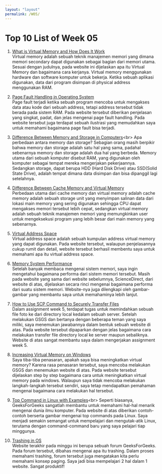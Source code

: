 ```yaml
---
layout: "layout"
permalink: /W05/
---
```


# Top 10 List of Week 05

1. [What is Virtual Memory and How Does It Work](https://searchstorage.techtarget.com/definition/virtual-memory)<br>
Virtual memory adalah sebuah teknik manajemen memori yang dimana memori secondary dapat digunakan sebagai bagian dari memori utama. Sesuai dengan judulnya, pada website ini
dijelaskan apa itu Virtual Memory dan bagaimana cara kerjanya.  Virtual memory menggunakan hardware dan software komputer untuk bekerja. Ketika sebuah aplikasi digunakan, data
dari program disimpan di physical address menggunakan RAM.

2. [Page Fault Handling in Operating System](https://www.geeksforgeeks.org/page-fault-handling-in-operating-system/)<br>
Page fault terjadi ketika sebuah program mencoba untuk mengakses data atau kode dari sebuah address, tetapi address tersebut tidak berada pada sistem RAM. Pada website tersebut
diberikan penjelasan yang singkat, padat, dan jelas mengenai page fault handling. Pada website tersebut juga terdapat sebuah ilustrasi yang memudahkan saya untuk memahami
bagaimana page fault bisa terjadi.

3. [Difference Between Memory and Storage in Computers](https://www.kingston.com/us/memory/difference-between-memory-storage#:~:text=Whereas%20memory%20refers%20to%20the,on%20a%20long%2Dterm%20basis.&text=An%20important%20distinction%20between%20memory,the%20computer%20is%20turned%20off.)<br>
Apa perbedaan antara memory dan storage? Sebagian orang masih berpikir bahwa memory dan storage adalah satu hal yang sama, padahal sebenarnya memory dan storage adalah dua hal
yang berbeda. Memory utama dari sebuah komputer disebut RAM, yang digunakan oleh komputer sebagai tempat mereka mengerjakan pekerjaannya. Sedangkan storage, dapat berupa HDD
(Hard Disk Drive) atau SSD(Solid State Drive), adalah tempat dimana data disimpan dan bisa dipanggil lagi setelahnya.

4. [Difference Between Cache Memory and Virtual Memory](https://pediaa.com/difference-between-cache-memory-and-virtual-memory/#:~:text=The%20main%20difference%20between%20cache,to%20execute%20programs%20larger%20than)<br>
Perbedaan utama dari cache memory dan virtual memory adalah cache memory adalah sebuah storage unit yang menyimpan salinan data dari lokasi main memory yang sering digunakan
sehingga CPU dapat mengakses memori tersebut lebih cepat, sedangkan virtual memory adalah sebuah teknik manajemen memori yang memungkinkan user untuk mengeksekusi program yang
lebih besar dari main memory yang sebenarnya.

5. [Virtual Address Space](https://www.sciencedirect.com/topics/computer-science/virtual-address-space)<br>
Virtual address space adalah sebuah kumpulan address virtual memory yang dapat digunakan. Pada website tersebut, walaupun penjelasannya cukup rumit dan detail, website
tersebut berhasil membentu saya untuk memahami apa itu virtual address space.

6. [Memory System Performance](https://www.sciencedirect.com/topics/computer-science/memory-system-performance)<br>
Setelah banyak membaca mengenai sistem memori, saya ingin mengetahui bagaimana performa dari sistem memori tersebut. Masih pada website yang sama dari website sebelumnya,
ScienceDirect, dari website di atas, dijelaskan secara rinci mengenai bagaimana performa dari suatu sistem memori. Website-nya juga dilengkapi oleh gambar-gambar yang membantu
saya untuk memahaminya lebih lanjut.

7. [How to Use SCP Command to Securely Transfer Files](https://linuxize.com/post/how-to-use-scp-command-to-securely-transfer-files/)<br>
Dalam assignment week 5, terdapat tugas untuk memindahkan sebuah file foto ke dari directory local kedalam sebuah server. Setelah melakukan GSGS dan bertanya dengan beberapa
teman yang saya miliki, saya menemukan jawabannya dalam bentuk sebuah website di atas. Pada website tersebut dipaparkan dengan jelas bagaimana cara melakukan transfer file
directory local ke server maupun sebaliknya. Website di atas sangat membantu saya dalam mengerjakan assignment week 5.

8. [Increasing Virtual Memory on Windows](https://linuxize.com/post/how-to-use-scp-command-to-securely-transfer-files/)<br>
Saya tiba-tiba penasaran, apakah saya bisa meningkatkan virtual memory? Karena rasa penasaran tersebut, saya mencoba melakukan GSGS dan menemukan website di atas. Pada
website tersebut dijelaskan step by step bagaimana cara untuk meningkatkan virtual memory pada windows. Walaupun saya tidak mencoba melakukan langkah-langkah tersebut
sendiri, saya tetap mendapatkan pemahaman mengenai bagaimana cara melakukan hal tersebut.

9. [Top Command in Linux with Examples](https://www.geeksforgeeks.org/top-command-in-linux-with-examples/#:~:text=top%20command%20is%20used%20to,managed%20by%20the%20Linux%20Kernel.)<br>
Seperti biasanya, GeeksForGeeks sangatlah membantu untuk memahami hal-hal menarik mengenai dunia ilmu komputer. Pada website di atas diberikan contoh-contoh berserta gambar
mengenai top commands pada Linux.  Saya menjadi semakin semangat untuk mempelajari dan mengutak-atik Linux, terutama dengan command-command baru yang saya pelajari tiap
minggunya.

10. [Trashing in OS](https://practice.geeksforgeeks.org/problems/thrashing-in-os)<br>
Website terakhir pada minggu ini berupa sebuah forum GeeksForGeeks. Pada forum tersebut, dibahas mengenai apa itu trashing. Dalam proses memahami trashing, forum tersebut
juga mengatakan kita perlu memahami konsep paging. Saya jadi bisa mempelajari 2 hal dalam 1 website. Sangat produktif!
